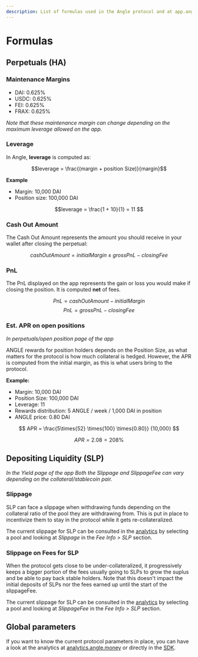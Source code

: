 ```yaml
---
description: List of formulas used in the Angle protocol and at app.angle.money
---
```


# Formulas

## Perpetuals (HA)

### Maintenance Margins

- DAI: 0.625%
- USDC: 0.625%
- FEI: 0.625%
- FRAX: 0.625%

_Note that these maintenance margin can change depending on the maximum leverage allowed on the app._

### Leverage

In Angle, **leverage** is computed as:

$$leverage = \frac{(margin + position Size)}{margin}$$

**Example**

- Margin: 10,000 DAI
- Position size: 100,000 DAI

$$leverage = \frac{1 + 10}{1} = 11 $$

### Cash Out Amount

The Cash Out Amount represents the amount you should receive in your wallet after closing the perpetual:

$$cashOutAmount = initialMargin \pm grossPnL - closingFee $$

### PnL

The PnL displayed on the app represents the gain or loss you would make if closing the position. It is computed **net** of fees.

$$ PnL = cashOutAmount - initialMargin $$
$$ PnL = grossPnL - closingFee $$

### Est. APR on open positions

_In perpetuals/open position page of the app_

ANGLE rewards for position holders depends on the Position Size, as what matters for the protocol is how much collateral is hedged. However, the APR is computed from the initial margin, as this is what users bring to the protocol.

**Example:**

- Margin: 10,000 DAI
- Position Size: 100,000 DAI
- Leverage: 11
- Rewards distribution: 5 ANGLE / week / 1,000 DAI in position
- ANGLE price: 0.80 DAI

$$
APR =
\frac{5\times{52}
\times{100}
\times{0.80}}
{10,000}
$$

$$ APR = 2.08 = 208\% $$

## Depositing Liquidity (SLP)

_In the Yield page of the app_
_Both the Slippage and SlippageFee can vary depending on the collateral/stablecoin pair._

### Slippage

SLP can face a slippage when withdrawing funds depending on the collateral ratio of the pool they are withdrawing from. This is put in place to incentivize them to stay in the protocol while it gets re-collateralized.

The current slippage for SLP can be consulted in the [analytics](https://analytics.angle.money/) by selecting a pool and looking at _Slippage_ in the _Fee Info > SLP_ section.

### Slippage on Fees for SLP

When the protocol gets close to be under-collateralized, it progressively keeps a bigger portion of the fees usually going to SLPs to grow the suplus and be able to pay back stable holders. Note that this doesn't impact the initial deposits of SLPs nor the fees earned up until the start of the slippageFee.

The current slippage for SLP can be consulted in the [analytics](https://analytics.angle.money/) by selecting a pool and looking at _SlippageFee_ in the _Fee Info > SLP_ section.

## Global parameters

If you want to know the current protocol parameters in place, you can have a look at the analytics at [analytics.angle.money](https://analytics.angle.money) or directly in the [SDK](https://github.com/AngleProtocol/angle-sdk).
